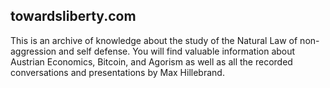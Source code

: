 ## towardsliberty.com

This is an archive of knowledge about the study of the Natural Law of non-aggression and self defense. You will find valuable information about Austrian Economics, Bitcoin, and Agorism as well as all the recorded conversations and presentations by Max Hillebrand.
